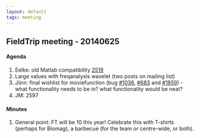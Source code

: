 ```yaml
---
layout: default
tags: meeting
---
```


## FieldTrip meeting - 20140625


#### Agenda

 1.  Eelke: old Matlab compatibility [2519](http://bugzilla.fieldtriptoolbox.org/show_bug.cgi?id=2519)
 2.  Large values with freqanalysis wavelet (two posts on mailing list)
 3.  Jörn: final wishlist for moviefunction (bug [#1036](http://bugzilla.fieldtriptoolbox.org/show_bug.cgi?id=1036), [#683](http://bugzilla.fieldtriptoolbox.org/show_bug.cgi?id=683) and [#1859](http://bugzilla.fieldtriptoolbox.org/show_bug.cgi?id=1859)) - what functionality needs to be in? what functionality would be neat?
 4.  JM: 2597

#### Minutes

 1.  General point: FT will be 10 this year! Celebrate this with T-shirts (perhaps for Biomag), a barbecue (for the team or centre-wide, or both).


